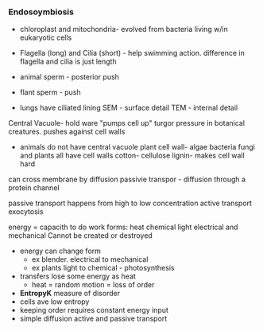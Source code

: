 ### Endosoymbiosis
  * chloroplast and mitochondria- evolved from bacteria living w/in eukaryotic cells

* Flagella (long) and Cilia (short) - help swimming action. difference in flagella and cilia is just length
* animal sperm - posterior push
* flant sperm - push
* lungs have ciliated lining
SEM - surface detail
TEM - internal detail

Central Vacuole- hold ware "pumps cell up" turgor pressure in botanical creatures. pushes against cell walls
  - animals do not have central vacuole
plant cell wall- algae bacteria fungi and plants all have cell walls
cotton- cellulose
lignin- makes cell wall hard

can cross membrane by diffusion passivie transpor - diffusion through a protein channel

passive transport happens from high to low concentration
active transport
exocytosis

energy = capacith to do work
  forms:
    heat
    chemical
    light electrical and mechanical
  Cannot be created or destroyed
  
* energy can change form
  * ex blender. electrical to mechanical
  * ex plants light to chemical - photosynthesis
* transfers lose some energy as heat
  * heat = random motion = loss of order
* __EntropyK__ measure of disorder
* cells ave low entropy
* keeping order requires constant energy input
* simple diffusion active and passive transport
